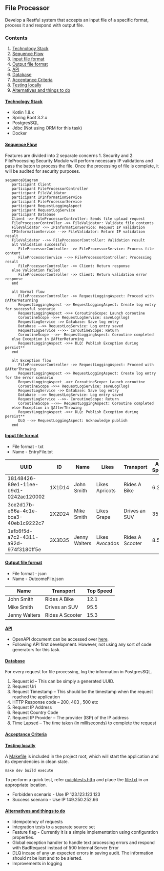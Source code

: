 ## File Processor

Develop a Restful system that accepts an input file of a specific format, process it and respond with output file.

### Contents

1. [Technology Stack](#technology-stack)
2. [Sequence Flow](#sequence-flow)
3. [Input file format](#input-file-format)
4. [Output file format](#output-file-format)
5. [API](#api)
6. [Database](#database)
7. [Acceptance Criteria](#acceptance-criteria)
8. [Testing locally](#testing-locally)
9. [Alternatives and things to do](#alternatives-and-things-to-do)

#### [Technology Stack](#technology-stack)
* Kotlin 1.8.x
* Spring Boot 3.2.x
* PostgresSQL
* Jdbc (Not using ORM for this task)
* Docker

#### [Sequence Flow](#sequence-flow)

Features are divided into 2 separate concerns 1. Security and 2. FileProcessing
Security Module will perform necessary IP validations and pass the baton to process the file.
Once the processing of file is complete, it will be audited for security purposes.

```mermaid
sequenceDiagram
   participant Client
   participant FileProcessorController
   participant FileValidator
   participant IPInformationService
   participant FileProcessorService
   participant RequestLoggingAspect
   participant RequestLogService
   participant Database
   Client ->> FileProcessorController: Sends file upload request
   FileProcessorController ->> FileValidator: Validate file contents
   FileValidator ->> IPInformationService: Request IP validation
   IPInformationService -->> FileValidator: Return IP validation result
   FileValidator -->> FileProcessorController: Validation result
   alt Validation successful
      FileProcessorController ->> FileProcessorService: Process file content
      FileProcessorService -->> FileProcessorController: Processing result
      FileProcessorController ->> Client: Return response
   else Validation failed
      FileProcessorController ->> Client: Return validation error response
   end

   alt Normal flow
      FileProcessorController ->> RequestLoggingAspect: Proceed with @AfterReturning
      RequestLoggingAspect ->> RequestLoggingAspect: Create log entry for successful scenario
      RequestLoggingAspect ->>+ CoroutineScope: Launch coroutine
      CoroutineScope ->>+ RequestLogService: saveLog(log)
      RequestLogService ->> Database: Save log entry
      Database -->> RequestLogService: Log entry saved
      RequestLogService -->>- CoroutineScope: Return
      CoroutineScope -->>- RequestLoggingAspect: Coroutine completed
   else Exception in @AfterReturning
      RequestLoggingAspect ->>+ DLQ: Publish Exception during persist**
   end

   alt Exception flow
      FileProcessorController ->> RequestLoggingAspect: Proceed with @AfterThrowing
      RequestLoggingAspect ->> RequestLoggingAspect: Create log entry for the error scenario
      RequestLoggingAspect ->>+ CoroutineScope: Launch coroutine
      CoroutineScope ->>+ RequestLogService: saveLog(log)
      RequestLogService ->> Database: Save log entry
      Database -->> RequestLogService: Log entry saved
      RequestLogService -->>- CoroutineScope: Return
      CoroutineScope -->>- RequestLoggingAspect: Coroutine completed
   else Exception in @AfterThrowing
      RequestLoggingAspect ->>+ DLQ: Publish Exception during persist**
      DLQ -->> RequestLoggingAspect: Acknowledge publish
   end
```

#### [Input file format](#input-file-format)

* File format - txt
* Name - EntryFile.txt

| UUID                                 | ID     | Name          | Likes          | Transport       | Avg Speed | Top Speed |
|--------------------------------------|--------|---------------|----------------|-----------------|-----------|-----------|
| 18148426-89e1-11ee-b9d1-0242ac120002 | 1X1D14 | John Smith    | Likes Apricots | Rides A Bike    | 6.2       | 12.1      |
| 3ce2d17b-e66a-4c1e-bca3-40eb1c9222c7 | 2X2D24 | Mike Smith    | Likes Grape    | Drives an SUV   | 35.0      | 95.5      |
| 1afb6f5d-a7c2-4311-a92d-974f3180ff5e | 3X3D35 | Jenny Walters | Likes Avocados | Rides A Scooter | 8.5       | 15.3      |

#### [Output file format](#output-file-format)

* File format - json
* Name - OutcomeFile.json

| Name          | Transport       | Top Speed |
|---------------|-----------------|-----------|
| John Smith    | Rides A Bike    | 12.1      |
| Mike Smith    | Drives an SUV   | 95.5      |
| Jenny Walters | Rides A Scooter | 15.3      |

#### [API](#api)
* OpenAPI document can be accessed over [here](src/main/resources/openapi.yaml). 
* Following API first development. However, not using any sort of code generators for this task.


#### [Database](#database)
For every request for file processing, log the information in PostgresSQL.
1. Request id – This can be simply a generated UUID.
2. Request Uri
3. Request Timestamp – This should be the timestamp when the request reached the
   application
4. HTTP Response code – 200, 403 , 500 etc
5. Request IP Address
6. Request Country Code
7. Request IP Provider – The provider (ISP) of the IP address
8. Time Lapsed – The time taken (in milliseconds) to complete the request

#### [Acceptance Criteria](#acceptance-criteria)

#### [Testing locally](#testing-locally)
A [Makefile](Makefile) is included in the project root, which will start the application and its dependencies in clean state.
```shell
make dev build execute
```
To perform a quick test, refer [quicktests.http](quicktests.http) and place the [file.txt](file.txt) in an appropriate location.
* Forbidden scenario - Use IP 123.123.123.123
* Success scenario - Use IP 149.250.252.66


#### [Alternatives and things to do](#alternatives-and-things-to-do)
* Idempotency of requests
* Integration tests to a separate source set
* Feature flag - Currently it is a simple implementation using configuration properties. 
* Global exception handler to handle text processing errors and respond with BadRequest instead of 500 Internal Server Error
* DLQ incase of any un expected errors in saving audit. The information should nt be lost and to be alerted.
* Improvements  in logging